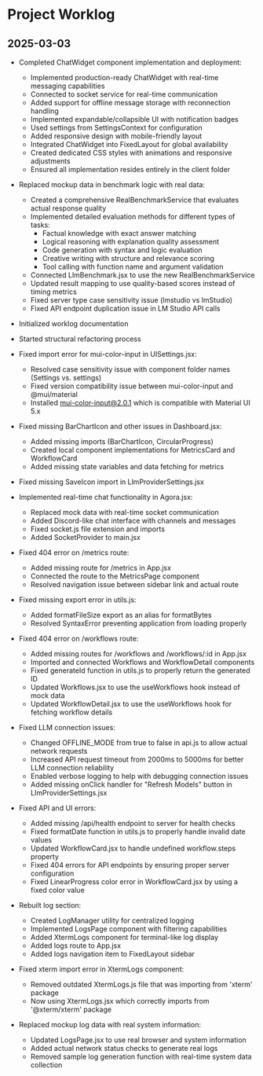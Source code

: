 # Project Worklog

## 2025-03-03

- Completed ChatWidget component implementation and deployment:
  - Implemented production-ready ChatWidget with real-time messaging capabilities
  - Connected to socket service for real-time communication
  - Added support for offline message storage with reconnection handling
  - Implemented expandable/collapsible UI with notification badges
  - Used settings from SettingsContext for configuration
  - Added responsive design with mobile-friendly layout
  - Integrated ChatWidget into FixedLayout for global availability
  - Created dedicated CSS styles with animations and responsive adjustments
  - Ensured all implementation resides entirely in the client folder

- Replaced mockup data in benchmark logic with real data:
  - Created a comprehensive RealBenchmarkService that evaluates actual response quality
  - Implemented detailed evaluation methods for different types of tasks:
    - Factual knowledge with exact answer matching
    - Logical reasoning with explanation quality assessment
    - Code generation with syntax and logic evaluation
    - Creative writing with structure and relevance scoring
    - Tool calling with function name and argument validation
  - Connected LlmBenchmark.jsx to use the new RealBenchmarkService
  - Updated result mapping to use quality-based scores instead of timing metrics
  - Fixed server type case sensitivity issue (lmstudio vs lmStudio)
  - Fixed API endpoint duplication issue in LM Studio API calls
- Initialized worklog documentation
- Started structural refactoring process
- Fixed import error for mui-color-input in UISettings.jsx:
  - Resolved case sensitivity issue with component folder names (Settings vs. settings)
  - Fixed version compatibility issue between mui-color-input and @mui/material
  - Installed mui-color-input@2.0.1 which is compatible with Material UI 5.x
- Fixed missing BarChartIcon and other issues in Dashboard.jsx:
  - Added missing imports (BarChartIcon, CircularProgress)
  - Created local component implementations for MetricsCard and WorkflowCard
  - Added missing state variables and data fetching for metrics
- Fixed missing SaveIcon import in LlmProviderSettings.jsx
- Implemented real-time chat functionality in Agora.jsx:
  - Replaced mock data with real-time socket communication
  - Added Discord-like chat interface with channels and messages
  - Fixed socket.js file extension and imports
  - Added SocketProvider to main.jsx
- Fixed 404 error on /metrics route:
  - Added missing route for /metrics in App.jsx
  - Connected the route to the MetricsPage component
  - Resolved navigation issue between sidebar link and actual route
- Fixed missing export error in utils.js:
  - Added formatFileSize export as an alias for formatBytes
  - Resolved SyntaxError preventing application from loading properly
- Fixed 404 error on /workflows route:
  - Added missing routes for /workflows and /workflows/:id in App.jsx
  - Imported and connected Workflows and WorkflowDetail components
  - Fixed generateId function in utils.js to properly return the generated ID
  - Updated Workflows.jsx to use the useWorkflows hook instead of mock data
  - Updated WorkflowDetail.jsx to use the useWorkflows hook for fetching workflow details
- Fixed LLM connection issues:
  - Changed OFFLINE_MODE from true to false in api.js to allow actual network requests
  - Increased API request timeout from 2000ms to 5000ms for better LLM connection reliability
  - Enabled verbose logging to help with debugging connection issues
  - Added missing onClick handler for "Refresh Models" button in LlmProviderSettings.jsx
- Fixed API and UI errors:
  - Added missing /api/health endpoint to server for health checks
  - Fixed formatDate function in utils.js to properly handle invalid date values
  - Updated WorkflowCard.jsx to handle undefined workflow.steps property
  - Fixed 404 errors for API endpoints by ensuring proper server configuration
  - Fixed LinearProgress color error in WorkflowCard.jsx by using a fixed color value
- Rebuilt log section:
  - Created LogManager utility for centralized logging
  - Implemented LogsPage component with filtering capabilities
  - Added XtermLogs component for terminal-like log display
  - Added logs route to App.jsx
  - Added logs navigation item to FixedLayout sidebar
- Fixed xterm import error in XtermLogs component:
  - Removed outdated XtermLogs.js file that was importing from 'xterm' package
  - Now using XtermLogs.jsx which correctly imports from '@xterm/xterm' package
- Replaced mockup log data with real system information:
  - Updated LogsPage.jsx to use real browser and system information
  - Added actual network status checks to generate real logs
  - Removed sample log generation function with real-time system data collection
